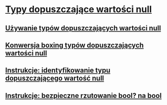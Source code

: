 # [Typy dopuszczające wartości null](index.md)
## [Używanie typów dopuszczających wartości null](using-nullable-types.md)
## [Konwersja boxing typów dopuszczających wartości null](boxing-nullable-types.md)
## [Instrukcje: identyfikowanie typu dopuszczającego wartość null](how-to-identify-a-nullable-type.md)
## [Instrukcje: bezpieczne rzutowanie bool? na bool](how-to-safely-cast-from-bool-to-bool.md)
